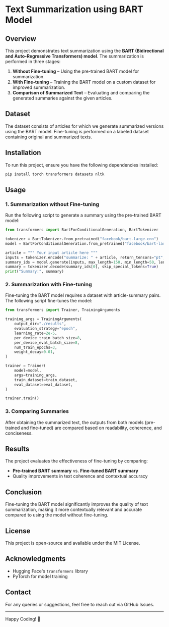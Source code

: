 # Text Summarization using BART Model

## Overview
This project demonstrates text summarization using the **BART (Bidirectional and Auto-Regressive Transformers) model**. The summarization is performed in three stages:
1. **Without Fine-tuning** – Using the pre-trained BART model for summarization.
2. **With Fine-tuning** – Training the BART model on a custom dataset for improved summarization.
3. **Comparison of Summarized Text** – Evaluating and comparing the generated summaries against the given articles.

## Dataset
The dataset consists of articles for which we generate summarized versions using the BART model. Fine-tuning is performed on a labeled dataset containing original and summarized texts.

## Installation
To run this project, ensure you have the following dependencies installed:

```bash
pip install torch transformers datasets nltk
```

## Usage

### 1. Summarization without Fine-tuning
Run the following script to generate a summary using the pre-trained BART model:

```python
from transformers import BartForConditionalGeneration, BartTokenizer

tokenizer = BartTokenizer.from_pretrained("facebook/bart-large-cnn")
model = BartForConditionalGeneration.from_pretrained("facebook/bart-large-cnn")

article = """ Your input article here """
inputs = tokenizer.encode("summarize: " + article, return_tensors="pt", max_length=1024, truncation=True)
summary_ids = model.generate(inputs, max_length=150, min_length=50, length_penalty=2.0, num_beams=4)
summary = tokenizer.decode(summary_ids[0], skip_special_tokens=True)
print("Summary:", summary)
```

### 2. Summarization with Fine-tuning
Fine-tuning the BART model requires a dataset with article-summary pairs. The following script fine-tunes the model:

```python
from transformers import Trainer, TrainingArguments

training_args = TrainingArguments(
    output_dir="./results",
    evaluation_strategy="epoch",
    learning_rate=2e-5,
    per_device_train_batch_size=8,
    per_device_eval_batch_size=8,
    num_train_epochs=3,
    weight_decay=0.01,
)

trainer = Trainer(
    model=model,
    args=training_args,
    train_dataset=train_dataset,
    eval_dataset=eval_dataset,
)

trainer.train()
```

### 3. Comparing Summaries
After obtaining the summarized text, the outputs from both models (pre-trained and fine-tuned) are compared based on readability, coherence, and conciseness.

## Results
The project evaluates the effectiveness of fine-tuning by comparing:
- **Pre-trained BART summary** vs. **Fine-tuned BART summary**
- Quality improvements in text coherence and contextual accuracy

## Conclusion
Fine-tuning the BART model significantly improves the quality of text summarization, making it more contextually relevant and accurate compared to using the model without fine-tuning.

## License
This project is open-source and available under the MIT License.

## Acknowledgments
- Hugging Face's `transformers` library
- PyTorch for model training

## Contact
For any queries or suggestions, feel free to reach out via GitHub Issues.

---
Happy Coding! 🚀

